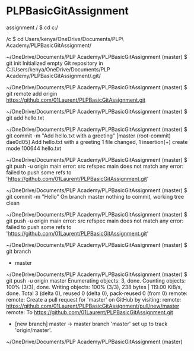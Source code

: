 # PLPBasicGitAssignment
assignment
 /
$ cd c:/

 /c
$ cd Users/kenya/OneDrive/Documents/PLP\ Academy/PLPBasicGitAssignment/

 ~/OneDrive/Documents/PLP Academy/PLPBasicGitAssignment (master)
$ git init
Initialized empty Git repository in C:/Users/kenya/OneDrive/Documents/PLP Academy/PLPBasicGitAssignment/.git/

 ~/OneDrive/Documents/PLP Academy/PLPBasicGitAssignment (master)
$ git remote add origin https://github.com/01Laurent/PLPBasicGitAssignment.git

~/OneDrive/Documents/PLP Academy/PLPBasicGitAssignment (master)
$ git add hello.txt

 ~/OneDrive/Documents/PLP Academy/PLPBasicGitAssignment (master)
$ git commit -m "Add hello.txt with a greeting"
[master (root-commit) dae0d05] Add hello.txt with a greeting
 1 file changed, 1 insertion(+)
 create mode 100644 hello.txt

 ~/OneDrive/Documents/PLP Academy/PLPBasicGitAssignment (master)
$ git push -u origin main
error: src refspec main does not match any
error: failed to push some refs to 'https://github.com/01Laurent/PLPBasicGitAssignment.git'

 ~/OneDrive/Documents/PLP Academy/PLPBasicGitAssignment (master)
$ git commit -m "Hello"
On branch master
nothing to commit, working tree clean

 ~/OneDrive/Documents/PLP Academy/PLPBasicGitAssignment (master)
$ git push -u origin main
error: src refspec main does not match any
error: failed to push some refs to 'https://github.com/01Laurent/PLPBasicGitAssignment.git'

 ~/OneDrive/Documents/PLP Academy/PLPBasicGitAssignment (master)
$ git branch
* master

 ~/OneDrive/Documents/PLP Academy/PLPBasicGitAssignment (master)
$ git push -u origin master
Enumerating objects: 3, done.
Counting objects: 100% (3/3), done.
Writing objects: 100% (3/3), 238 bytes | 119.00 KiB/s, done.
Total 3 (delta 0), reused 0 (delta 0), pack-reused 0 (from 0)
remote:
remote: Create a pull request for 'master' on GitHub by visiting:
remote:      https://github.com/01Laurent/PLPBasicGitAssignment/pull/new/master
remote:
To https://github.com/01Laurent/PLPBasicGitAssignment.git
 * [new branch]      master -> master
branch 'master' set up to track 'origin/master'.

 ~/OneDrive/Documents/PLP Academy/PLPBasicGitAssignment (master)
